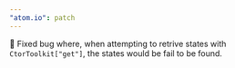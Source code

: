 ```yaml
---
"atom.io": patch
---
```


🐛 Fixed bug where, when attempting to retrive states with `CtorToolkit["get"]`, the states would be fail to be found.
